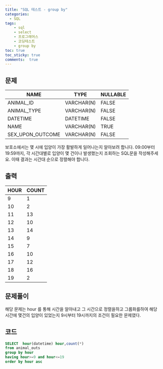 ```yaml
---
title: "SQL 테스트 - group by"
categories: 
  - SQL
tags: 
    - sql
    - select
    - 프로그래머스
    - 코딩테스트
    - group by
toc: true
toc_sticky: true
comments:  true
---
```


## 문제
| NAME             | TYPE       | NULLABLE |
|------------------|------------|----------|
| ANIMAL_ID        | VARCHAR(N) | FALSE    |
| ANIMAL_TYPE      | VARCHAR(N) | FALSE    |
| DATETIME         | DATETIME   | FALSE    |
| NAME             | VARCHAR(N) | TRUE     |
| SEX_UPON_OUTCOME | VARCHAR(N) | FALSE    |

보호소에서는 몇 시에 입양이 가장 활발하게 일어나는지 알아보려 합니다. 09:00부터 19:59까지, 각 시간대별로 입양이 몇 건이나 발생했는지 조회하는 SQL문을 작성해주세요. 이때 결과는 시간대 순으로 정렬해야 합니다.

## 출력
| HOUR | COUNT |
|------|-------|
| 9    | 1     |
| 10   | 2     |
| 11   | 13    |
| 12   | 10    |
| 13   | 14    |
| 14   | 9     |
| 15   | 7     |
| 16   | 10    |
| 17   | 12    |
| 18   | 16    |
| 19   | 2     |

## 문제풀이
해당 문제는 hour 를 통해 시간을 알아내고 그 시간으로 정렬을하고 그룹화를하여 해당 시간에 몇건의 입양이 있었는지 9시부터 19시까지의 조건이 필요한 문제였다.  


## 코드

```sql
SELECT  hour(datetime) hour,count(*)
from animal_outs
group by hour
having hour>=9 and hour<=19
order by hour asc
```